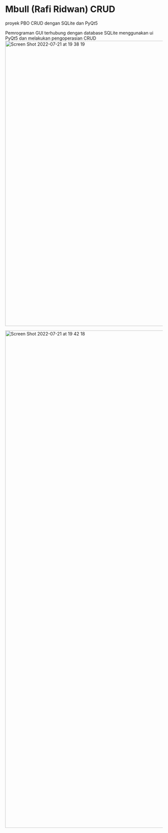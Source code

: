 # Mbull (Rafi Ridwan) CRUD
proyek PBO CRUD dengan SQLite dan PyQt5

Pemrograman GUI terhubung dengan database SQLite menggunakan ui PyQt5 dan melakukan pengoperasian CRUD<img width="910" alt="Screen Shot 2022-07-21 at 19 38 19" src="https://user-images.githubusercontent.com/109740252/180217928-71ec4624-438c-4b4b-88fc-f8b25ca1990c.png">

<img width="1587" alt="Screen Shot 2022-07-21 at 19 42 18" src="https://user-images.githubusercontent.com/109740252/180219997-7a8f5e55-accb-4b8d-bea6-2ee9a3460280.png">
